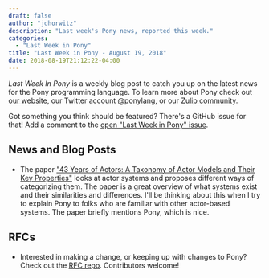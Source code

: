```yaml
---
draft: false
author: "jdhorwitz"
description: "Last week's Pony news, reported this week."
categories:
  - "Last Week in Pony"
title: "Last Week in Pony - August 19, 2018"
date: 2018-08-19T21:12:22-04:00
---
```


_Last Week In Pony_ is a weekly blog post to catch you up on the latest news for the Pony programming language. To learn more about Pony check out [our website](https://ponylang.io), our Twitter account [@ponylang](https://twitter.com/ponylang), or our [Zulip community](https://ponylang.zulipchat.com).

Got something you think should be featured? There's a GitHub issue for that! Add a comment to the [open "Last Week in Pony" issue](https://github.com/ponylang/ponylang.github.io/issues?q=is%3Aissue+is%3Aopen+label%3Alast-week-in-pony).

## News and Blog Posts

- The paper ["43 Years of Actors: A Taxonomy of Actor Models and Their Key Properties"](http://soft.vub.ac.be/Publications/2016/vub-soft-tr-16-11.pdf) looks at actor systems and proposes different ways of categorizing them. The paper is a great overview of what systems exist and their similarities and differences. I'll be thinking about this when I try to explain Pony to folks who are familiar with other actor-based systems. The paper briefly mentions Pony, which is nice.

## RFCs

- Interested in making a change, or keeping up with changes to Pony? Check out the [RFC repo](https://github.com/ponylang/rfcs). Contributors welcome!
